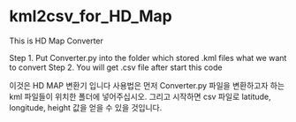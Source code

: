 # kml2csv_for_HD_Map

This is HD Map Converter

Step 1. Put Converter.py into the folder which stored .kml files what we want to convert
Step 2. You will get .csv file after start this code


이것은 HD MAP 변환기 입니다
사용법은 먼저
Converter.py 파일을 변환하고자 하는 kml 파일들이 위치한 폴더에 넣어주십시오.
그리고 시작하면 csv 파일로 latitude, longitude, height 값을 얻을 수 있을 것입니다.
